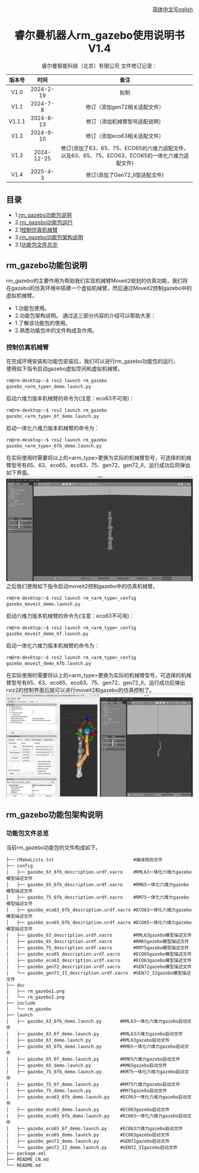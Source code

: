 <div align="right">
 
[简体中文](https://github.com/RealManRobot/ros2_rm_robot/blob/humble/rm_gazebo/README_CN.md)|[English](https://github.com/RealManRobot/ros2_rm_robot/blob/humble/rm_gazebo/README.md)

</div>

<div align="center">

# 睿尔曼机器人rm_gazebo使用说明书V1.4
 
睿尔曼智能科技（北京）有限公司 
文件修订记录：

| 版本号| 时间   | 备注  | 
| :---: | :-----: | :---: |
|V1.0    |2024-2-19  |拟制 |
|V1.1    |2024-7-8   |修订（添加gen72相关适配文件） |
|V1.1.1  |2024-8-13  |修订（添加机械臂型号适配说明） |
|V1.2    |2024-9-10  |修订（添加eco63相关适配文件） |
|V1.3    |2024-12-25 |修订(添加了63、65、75、ECO65的六维力适配文件，以及63、65、75、ECO63、ECO65的一体化六维力适配文件) |
|V1.4    |2025-4-3 |修订(添加了Gen72_II型适配文件) |

</div>

## 目录
* 1.[rm_gazebo功能包说明](#rm_gazebo功能包说明)
* 2.[rm_gazebo功能包运行](#rm_gazebo功能包运行)
* 2.1[控制仿真机械臂](#控制仿真机械臂)
* 3.[rm_gazebo功能包架构说明](#rm_gazebo功能包架构说明)
* 3.1[功能包文件总览](#功能包文件总览)

## rm_gazebo功能包说明
rm_gazebo的主要作用为帮助我们实现机械臂Moveit2规划的仿真功能，我们将在gazebo的仿真环境中搭建一个虚拟机械臂，然后通过Moveit2控制gazebo中的虚拟机械臂。
* 1.功能包使用。
* 2.功能包架构说明。
通过这三部分内容的介绍可以帮助大家：  
* 1.了解该功能包的使用。
* 2.熟悉功能包中的文件构成及作用。
### 控制仿真机械臂
在完成环境安装和功能包安装后，我们可以进行rm_gazebo功能包的运行。  
使用如下指令启动gazebo虚拟空间和虚拟机械臂。
```
rm@rm-desktop:~$ ros2 launch rm_gazebo gazebo_<arm_type>_demo.launch.py
```
启动六维力版本机械臂的命令为(注意：eco63不可用)：
```
rm@rm-desktop:~$ ros2 launch rm_gazebo gazebo_<arm_type>_6f_demo.launch.py
```
启动一体化六维力版本机械臂的命令为：
```
rm@rm-desktop:~$ ros2 launch rm_gazebo gazebo_<arm_type>_6fb_demo.launch.py
```
在实际使用时需要将以上的<arm_type>更换为实际的机械臂型号，可选择的机械臂型号有65、63、eco65、eco63、75、gen72、gen72_II，运行成功后将弹出如下界面。  
![image](doc/rm_gazebo1.png)
之后我们使用如下指令启动moveit2控制gazebo中的仿真机械臂。
```
rm@rm-desktop:~$ ros2 launch rm_<arm_type>_config gazebo_moveit_demo.launch.py
```
启动六维力版本机械臂的命令为(注意：eco63不可用)：
```
rm@rm-desktop:~$ ros2 launch rm_<arm_type>_config gazebo_moveit_demo_6f.launch.py
```
启动一体化六维力版本机械臂的命令为：
```
rm@rm-desktop:~$ ros2 launch rm_<arm_type>_config gazebo_moveit_demo_6fb.launch.py
```
在实际使用时需要将以上的<arm_type>更换为实际的机械臂型号，可选择的机械臂型号有65、63、eco65、eco63、75、gen72、gen72_II，运行成功后弹出rviz2的控制界面后就可以进行moveit2和gazebo的仿真控制了。
![image](doc/rm_gazebo2.png)
## rm_gazebo功能包架构说明
### 功能包文件总览
当前rm_gazebo功能包的文件构成如下。
```
├── CMakeLists.txt                              #编译规则文件
├── config
│   ├── gazebo_63_6fb_description.urdf.xacro    #RML63一体化六维力gazebo模型描述文件
│   ├── gazebo_65_6fb_description.urdf.xacro    #RM65一体化六维力gazebo模型描述文件
│   ├── gazebo_75_6fb_description.urdf.xacro    #RM75一体化六维力gazebo模型描述文件
│   ├── gazebo_eco63_6fb_description.urdf.xacro #ECO63一体化六维力gazebo模型描述文件
│   ├── gazebo_eco65_6fb_description.urdf.xacro #ECO65一体化六维力gazebo模型描述文件
│   ├── gazebo_63_description.urdf.xacro        #RML63gazebo模型描述文件
│   ├── gazebo_65_description.urdf.xacro        #RM65gazebo模型描述文件
│   ├── gazebo_75_description.urdf.xacro        #RM75gazebo模型描述文件
│   ├── gazebo_eco65_description.urdf.xacro     #ECO65gazebo模型描述文件
│   ├── gazebo_eco63_description.urdf.xacro     #ECO63gazebo模型描述文件
│   ├── gazebo_gen72_description.urdf.xacro     #GEN72gazebo模型描述文件
│   └── gazebo_gen72_II_description.urdf.xacro  #GEN72_IIgazebo模型描述文件
├── doc
│   ├── rm_gazebo1.png
│   └── rm_gazebo2.png
├── include
│   └── rm_gazebo
├── launch
│   ├── gazebo_63_6fb_demo.launch.py       #RML63一体化六维力gazebo启动文件
│   ├── gazebo_63_6f_demo.launch.py        #RML63六维力gazebo启动文件
│   ├── gazebo_63_demo.launch.py           #RML63gazebo启动文件
│   ├── gazebo_65_6fb_demo.launch.py       #RM65一体化六维力gazebo启动文件
│   ├── gazebo_65_6f_demo.launch.py        #RM65六维力gazebo启动文件
│   ├── gazebo_65_demo.launch.py           #RM65gazebo启动文件
│   ├── gazebo_75_6fb_demo.launch.py       #RM75一体化六维力gazebo启动文件
│   ├── gazebo_75_6f_demo.launch.py        #RM75六维力gazebo启动文件
│   ├── gazebo_75_demo.launch.py           #RM75gazebo启动文件
│   ├── gazebo_eco63_6fb_demo.launch.py    #ECO63一体化六维力gazebo启动文件
│   ├── gazebo_eco63_demo.launch.py        #ECO63gazebo启动文件
│   ├── gazebo_eco65_6fb_demo.launch.py    #ECO63一体化六维力gazebo启动文件
│   ├── gazebo_eco65_6f_demo.launch.py     #ECO63六维力gazebo启动文件
│   ├── gazebo_eco65_demo.launch.py        #ECO63gazebo启动文件
│   ├── gazebo_gen72_demo.launch.py        #GEN72gazebo启动文件
│   └── gazebo_gen72_II_demo.launch.py     #GEN72_IIgazebo启动文件
├── package.xml
├── README_CN.md
└── README.md
```